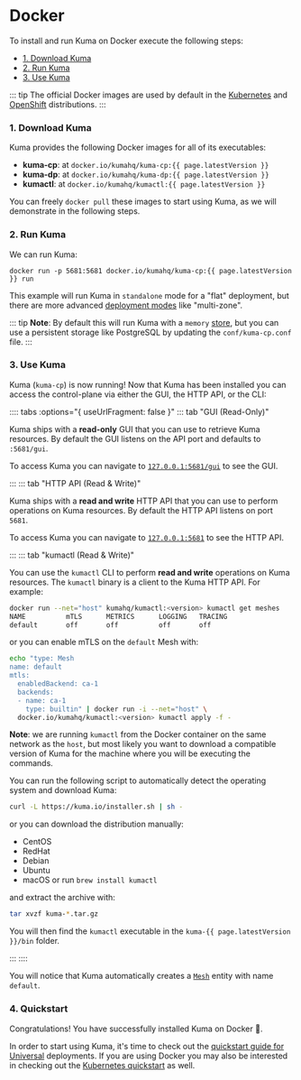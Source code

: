 ---
---
# Docker

To install and run Kuma on Docker execute the following steps:

* [1. Download Kuma](#_1-download-kuma)
* [2. Run Kuma](#_2-run-kuma)
* [3. Use Kuma](#_3-use-kuma)

::: tip
The official Docker images are used by default in the [Kubernetes](../installation/kubernetes/) and [OpenShift](../installation/openshift/) distributions.
:::

### 1. Download Kuma

Kuma provides the following Docker images for all of its executables:

* **kuma-cp**: at `docker.io/kumahq/kuma-cp:{{ page.latestVersion }}`
* **kuma-dp**: at `docker.io/kumahq/kuma-dp:{{ page.latestVersion }}`
* **kumactl**: at `docker.io/kumahq/kumactl:{{ page.latestVersion }}`

You can freely `docker pull` these images to start using Kuma, as we will demonstrate in the following steps.

### 2. Run Kuma

We can run Kuma:

`docker run -p 5681:5681 docker.io/kumahq/kuma-cp:{{ page.latestVersion }} run`

This example will run Kuma in `standalone` mode for a "flat" deployment, but there are more advanced [deployment modes](../introduction/deployments) like "multi-zone".

::: tip
**Note**: By default this will run Kuma with a `memory` [store](../../documentation/configuration#store), but you can use a persistent storage like PostgreSQL by updating the `conf/kuma-cp.conf` file.
:::

### 3. Use Kuma

Kuma (`kuma-cp`) is now running! Now that Kuma has been installed you can access the control-plane via either the GUI, the HTTP API, or the CLI:

:::: tabs :options="{ useUrlFragment: false }"
::: tab "GUI (Read-Only)"

Kuma ships with a **read-only** GUI that you can use to retrieve Kuma resources. By default the GUI listens on the API port and defaults to `:5681/gui`. 

To access Kuma you can navigate to [`127.0.0.1:5681/gui`](http://127.0.0.1:5681/gui) to see the GUI.

:::
::: tab "HTTP API (Read & Write)"

Kuma ships with a **read and write** HTTP API that you can use to perform operations on Kuma resources. By default the HTTP API listens on port `5681`.

To access Kuma you can navigate to [`127.0.0.1:5681`](http://127.0.0.1:5681) to see the HTTP API.

:::
::: tab "kumactl (Read & Write)"

You can use the `kumactl` CLI to perform **read and write** operations on Kuma resources. The `kumactl` binary is a client to the Kuma HTTP API. For example:

```sh
docker run --net="host" kumahq/kumactl:<version> kumactl get meshes
NAME          mTLS      METRICS      LOGGING   TRACING
default       off       off          off       off
```

or you can enable mTLS on the `default` Mesh with:

```sh
echo "type: Mesh
name: default
mtls:
  enabledBackend: ca-1
  backends:
  - name: ca-1
    type: builtin" | docker run -i --net="host" \
  docker.io/kumahq/kumactl:<version> kumactl apply -f -
```

**Note**: we are running `kumactl` from the Docker container on the same network as the `host`, but most likely you want to download a compatible version of Kuma for the machine where you will be executing the commands.

You can run the following script to automatically detect the operating system and download Kuma:

```sh
curl -L https://kuma.io/installer.sh | sh -
```

or you can download the distribution manually:

* <a :href="'https://download.konghq.com/mesh-alpine/kuma-' + page.latestVersion + '-centos-amd64.tar.gz'">CentOS</a>
* <a :href="'https://download.konghq.com/mesh-alpine/kuma-' + page.latestVersion + '-rhel-amd64.tar.gz'">RedHat</a>
* <a :href="'https://download.konghq.com/mesh-alpine/kuma-' + page.latestVersion + '-debian-amd64.tar.gz'">Debian</a>
* <a :href="'https://download.konghq.com/mesh-alpine/kuma-' + page.latestVersion + '-ubuntu-amd64.tar.gz'">Ubuntu</a>
* <a :href="'https://download.konghq.com/mesh-alpine/kuma-' + page.latestVersion + '-darwin-amd64.tar.gz'">macOS</a> or run `brew install kumactl`

and extract the archive with:

```sh
tar xvzf kuma-*.tar.gz
```

You will then find the `kumactl` executable in the `kuma-{{ page.latestVersion }}/bin` folder.

:::
::::

You will notice that Kuma automatically creates a [`Mesh`](../../policies/mesh) entity with name `default`.

### 4. Quickstart

Congratulations! You have successfully installed Kuma on Docker 🚀. 

In order to start using Kuma, it's time to check out the [quickstart guide for Universal](../quickstart/universal/) deployments. If you are using Docker you may also be interested in checking out the [Kubernetes quickstart](../quickstart/kubernetes/) as well.
